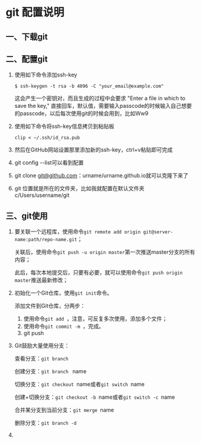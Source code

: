 # git 配置说明

## 一、下载git

## 二、配置git

1. 使用如下命令添加ssh-key

   ```shell
   $ ssh-keygen -t rsa -b 4096 -C "your_email@example.com"
   ```

   这会产生一个密钥对，而且生成的过程中会要求  "Enter a file in which to save the key,"  直接回车，默认值，需要输入passcode的时候输入自己想要的passcode，以后每次使用git的时候会用到，比如Ww9

2. 使用如下命令将ssh-key信息拷贝到粘贴板

   ```shell
   clip < ~/.ssh/id_rsa.pub
   ```

3. 然后在GitHub网站设置那里添加新的ssh-key，ctrl+v粘贴即可完成

4. git config --list可以看到配置

5. git clone git@github.com：urname/urname.github.io就可以克隆下来了

6. git 位置就是所在的文件夹，比如我就配置在默认文件夹c/Users/username/git

## 三、git使用

1. 要关联一个远程库，使用命令`git remote add origin git@server-name:path/repo-name.git`；

    关联后，使用命令`git push -u origin master`第一次推送master分支的所有内容；

    此后，每次本地提交后，只要有必要，就可以使用命令`git push origin master`推送最新修改；

2. 初始化一个Git仓库，使用`git init`命令。

    添加文件到Git仓库，分两步：

    1. 使用命令`git add `，注意，可反复多次使用，添加多个文件；
    2. 使用命令`git commit -m `，完成。
    3. git push

3. Git鼓励大量使用分支：

    查看分支：`git branch`

    创建分支：`git branch ` name

    切换分支：`git checkout `name或者`git switch `name 

    创建+切换分支：`git checkout -b `name或者`git switch -c `name

    合并某分支到当前分支：`git merge `name

    删除分支：`git branch -d `

4. 


